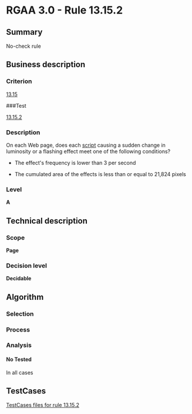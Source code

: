 # RGAA 3.0 -  Rule 13.15.2

## Summary

No-check rule

## Business description

### Criterion

[13.15](http://asqatasun.github.io/RGAA--3.0--EN/RGAA3.0_Criteria_English_version_v1.html#crit-13-15)

###Test

[13.15.2](http://asqatasun.github.io/RGAA--3.0--EN/RGAA3.0_Criteria_English_version_v1.html#test-13-15-2)

### Description
On each Web page,
    does each <a href="http://asqatasun.github.io/RGAA--3.0--EN/RGAA3.0_Glossary_English_version_v1.html#mScript">script</a>
    causing a sudden change in luminosity or a flashing
    effect meet one of the following conditions?
    <ul><li> The effect's frequency is lower than 3 per second</li>
  <li> The cumulated area of the effects is less
   than or equal to 21,824 pixels</li>
    </ul> 


### Level

**A**

## Technical description

### Scope

**Page**

### Decision level

**Decidable**

## Algorithm

### Selection

### Process

### Analysis

#### No Tested 

In all cases







##  TestCases 

[TestCases files for rule 13.15.2](https://gitlab.com/asqatasun/Asqatasun/-/tree/master/rules/rules-rgaa3.0/src/test/resources/testcases/rgaa30/Rgaa30Rule131502/) 


